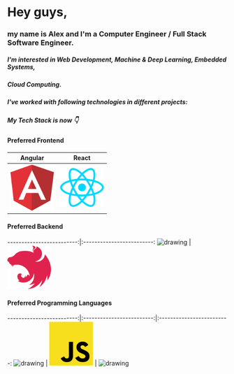 # Hey guys,

### my name is Alex and I'm a Computer Engineer / Full Stack Software Engineer.
##### I'm interested in Web Development, Machine & Deep Learning, Embedded Systems,
##### Cloud Computing.

##### I've worked with following technologies in different projects:



##### My Tech Stack is now 👇

#### Preferred Frontend
Angular           |  React
:-------------------------:|:-------------------------:
<img src="https://github.com/nik-neg/nik-neg/blob//main/images/angular-icon.svg" alt="drawing" width="100"/> |  <img src="https://github.com/nik-neg/nik-neg/blob//main/images/react.svg" alt="drawing" width="100"/>

#### Preferred Backend
-------------------------:|:-------------------------:
<img src="https://github.com/nik-neg/nik-neg/blob//main/images/nodejs.svg)" alt="drawing" width="100"/> |
<img src="https://github.com/nik-neg/nik-neg/blob//main/images/nestjs.svg" alt="drawing" width="100"/>

#### Preferred Programming Languages
-------------------------:|:-------------------------:|:-------------------------:
<img src="https://github.com/nik-neg/nik-neg/blob//main/images/typescript-icon.svg)" alt="drawing" width="100"/> |
<img src="https://github.com/nik-neg/nik-neg/blob//main/images/javascript.svg" alt="drawing" width="100"/> |
<img src="https://github.com/nik-neg/nik-neg/blob//main/images/python.svg)" alt="drawing" width="100"/>

